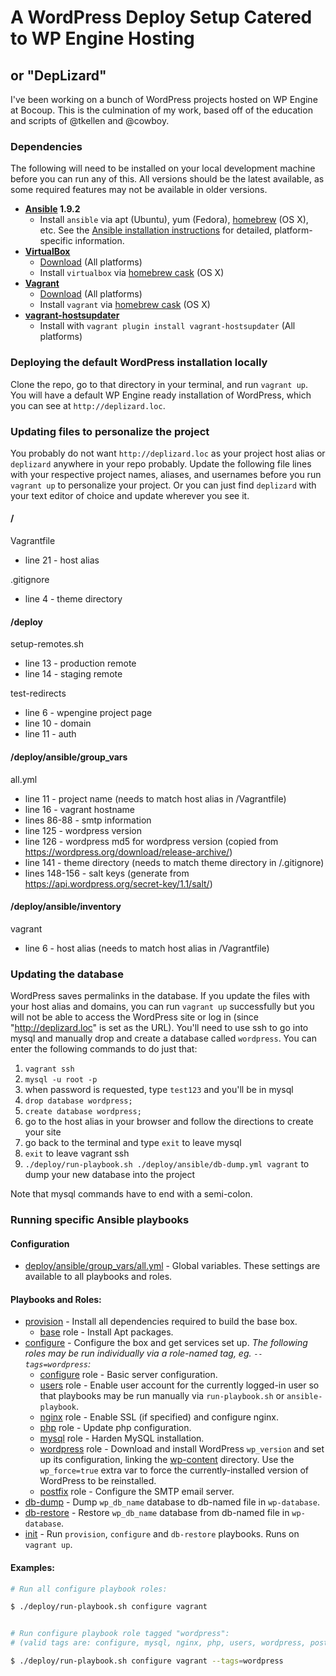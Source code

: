 # A WordPress Deploy Setup Catered to WP Engine Hosting
## or "DepLizard"

I've been working on a bunch of WordPress projects hosted on WP Engine at Bocoup. This is the culmination of my work, based off of the education and scripts of @tkellen and @cowboy.



### Dependencies

The following will need to be installed on your local development machine before
you can run any of this. All versions should be the latest available, as some
required features may not be available in older versions.

* **[Ansible](http://docs.ansible.com/) 1.9.2**
  - Install `ansible` via apt (Ubuntu), yum (Fedora), [homebrew][homebrew] (OS
    X), etc. See the [Ansible installation
    instructions](http://docs.ansible.com/intro_installation.html) for detailed,
    platform-specific information.
* **[VirtualBox](https://www.virtualbox.org/)**
  - [Download](https://www.virtualbox.org/wiki/Downloads) (All platforms)
  - Install `virtualbox` via [homebrew cask][cask] (OS X)
* **[Vagrant](https://www.vagrantup.com/)**
  - [Download](http://docs.vagrantup.com/v2/installation/) (All platforms)
  - Install `vagrant` via [homebrew cask][cask] (OS X)
* **[vagrant-hostsupdater](https://github.com/cogitatio/vagrant-hostsupdater)**
  - Install with `vagrant plugin install vagrant-hostsupdater` (All platforms)

[homebrew]: http://brew.sh/
[cask]: http://caskroom.io/



### Deploying the default WordPress installation locally

Clone the repo, go to that directory in your terminal, and run `vagrant up`. You will have a default WP Engine ready installation of WordPress, which you can see at `http://deplizard.loc`.



### Updating files to personalize the project 

You probably do not want `http://deplizard.loc` as your project host alias or `deplizard` anywhere in your repo probably. Update the following file lines with your respective project names, aliases, and usernames before you run `vagrant up` to personalize your project. Or you can just find `deplizard` with your text editor of choice and update wherever you see it.

#### /

Vagrantfile
* line 21 - host alias
  
.gitignore
* line 4 - theme directory

#### /deploy

setup-remotes.sh 
* line 13 - production remote
* line 14 - staging remote

test-redirects
* line 6 - wpengine project page 
* line 10 - domain
* line 11 - auth

#### /deploy/ansible/group_vars

all.yml
* line 11 - project name (needs to match host alias in /Vagrantfile)
* line 16 - vagrant hostname
* lines 86-88 - smtp information
* line 125 - wordpress version
* line 126 - wordpress md5 for wordpress version (copied from https://wordpress.org/download/release-archive/)
* line 141 - theme directory (needs to match theme directory in /.gitignore)
* lines 148-156 - salt keys (generate from https://api.wordpress.org/secret-key/1.1/salt/)

#### /deploy/ansible/inventory

vagrant
* line 6 - host alias (needs to match host alias in /Vagrantfile)



### Updating the database

WordPress saves permalinks in the database. If you update the files with your host alias and domains, you can run `vagrant up` successfully but you will not be able to access the WordPress site or log in (since "http://deplizard.loc" is set as the URL). You'll need to use ssh to go into mysql and manually drop and create a database called `wordpress`. You can enter the following commands to do just that:

1. `vagrant ssh`
2. `mysql -u root -p`
3. when password is requested, type `test123` and you'll be in mysql
4. `drop database wordpress;`
5. `create database wordpress;`
6. go to the host alias in your browser and follow the directions to create your site
7. go back to the terminal and type `exit` to leave mysql
8. `exit` to leave vagrant ssh
9. `./deploy/run-playbook.sh ./deploy/ansible/db-dump.yml vagrant` to dump your new database into the project

Note that mysql commands have to end with a semi-colon.



### Running specific Ansible playbooks

#### Configuration

* [deploy/ansible/group_vars/all.yml][all] - Global variables. These settings
  are available to all playbooks and roles.

[all]: deploy/ansible/group_vars/all.yml

#### Playbooks and Roles:

* [provision](deploy/ansible/provision.yml) - Install all dependencies required
  to build the base box.
  * [base](deploy/ansible/roles/base) role - Install Apt packages.
* [configure](deploy/ansible/configure.yml) - Configure the box and get services
  set up. _The following roles may be run individually via a role-named tag, eg.
  `--tags=wordpress`:_
  * [configure](deploy/ansible/roles/configure) role - Basic server
    configuration.
  * [users](deploy/ansible/roles/users) role - Enable user account for the
    currently logged-in user so that playbooks may be run manually via
    `run-playbook.sh` or `ansible-playbook`.
  * [nginx](deploy/ansible/roles/nginx) role - Enable SSL (if specified) and
    configure nginx.
  * [php](deploy/ansible/roles/php) role - Update php configuration.
  * [mysql](deploy/ansible/roles/mysql) role - Harden MySQL installation.
  * [wordpress](deploy/ansible/roles/wordpress) role - Download and install
    WordPress `wp_version` and set up its configuration, linking the
    [wp-content](wp-content) directory. Use the `wp_force=true` extra var to
    force the currently-installed version of WordPress to be reinstalled.
  * [postfix](deploy/ansible/roles/postfix) role - Configure the SMTP email
    server.
* [db-dump](deploy/ansible/db-dump.yml) - Dump `wp_db_name` database to db-named
  file in `wp-database`.
* [db-restore](deploy/ansible/db-restore.yml) - Restore `wp_db_name` database
  from db-named file in `wp-database`.
* [init](deploy/ansible/init.yml) - Run `provision`, `configure` and
  `db-restore` playbooks. Runs on `vagrant up`.

#### Examples:

```bash
# Run all configure playbook roles:

$ ./deploy/run-playbook.sh configure vagrant


# Run configure playbook role tagged "wordpress":
# (valid tags are: configure, mysql, nginx, php, users, wordpress, postfix)

$ ./deploy/run-playbook.sh configure vagrant --tags=wordpress
```
